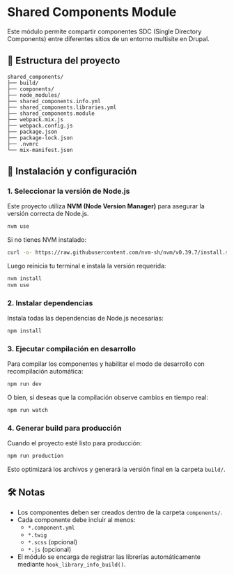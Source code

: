 # Shared Components Module

Este módulo permite compartir componentes SDC (Single Directory
Components) entre diferentes sitios de un entorno multisite en Drupal.

## 📂 Estructura del proyecto

    shared_components/
    ├── build/
    ├── components/
    ├── node_modules/
    ├── shared_components.info.yml
    ├── shared_components.libraries.yml
    ├── shared_components.module
    ├── webpack.mix.js
    ├── webpack.config.js
    ├── package.json
    ├── package-lock.json
    ├── .nvmrc
    └── mix-manifest.json

## 🚀 Instalación y configuración

### 1. Seleccionar la versión de Node.js

Este proyecto utiliza **NVM (Node Version Manager)** para asegurar la
versión correcta de Node.js.

``` bash
nvm use
```

Si no tienes NVM instalado:

``` bash
curl -o- https://raw.githubusercontent.com/nvm-sh/nvm/v0.39.7/install.sh | bash
```

Luego reinicia tu terminal e instala la versión requerida:

``` bash
nvm install
nvm use
```

### 2. Instalar dependencias

Instala todas las dependencias de Node.js necesarias:

``` bash
npm install
```

### 3. Ejecutar compilación en desarrollo

Para compilar los componentes y habilitar el modo de desarrollo con
recompilación automática:

``` bash
npm run dev
```

O bien, si deseas que la compilación observe cambios en tiempo real:

``` bash
npm run watch
```

### 4. Generar build para producción

Cuando el proyecto esté listo para producción:

``` bash
npm run production
```

Esto optimizará los archivos y generará la versión final en la carpeta
`build/`.

## 🛠️ Notas

-   Los componentes deben ser creados dentro de la carpeta
    `components/`.
-   Cada componente debe incluir al menos:
    -   `*.component.yml`
    -   `*.twig`
    -   `*.scss` (opcional)
    -   `*.js` (opcional)
-   El módulo se encarga de registrar las librerías automáticamente
    mediante `hook_library_info_build()`.
